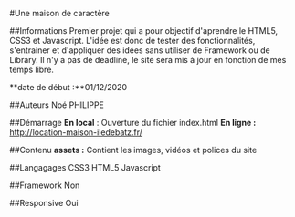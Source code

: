 #Une maison de caractère

##Informations
Premier projet qui a pour objectif d'aprendre le HTML5, CSS3 et Javascript.
L'idée est donc de tester des fonctionnalités, s'entrainer et d'appliquer des idées sans utiliser de Framework ou de Library.
Il n'y a pas de deadline, le site sera mis à jour en fonction de mes temps libre.

**date de début :**01/12/2020

##Auteurs
Noé PHILIPPE

##Démarrage
**En local** : Ouverture du fichier index.html
**En ligne :** http://location-maison-iledebatz.fr/

##Contenu
**assets :** Contient les images, vidéos et polices du site


##Langagages
CSS3
HTML5
Javascript

##Framework
Non

##Responsive
Oui

